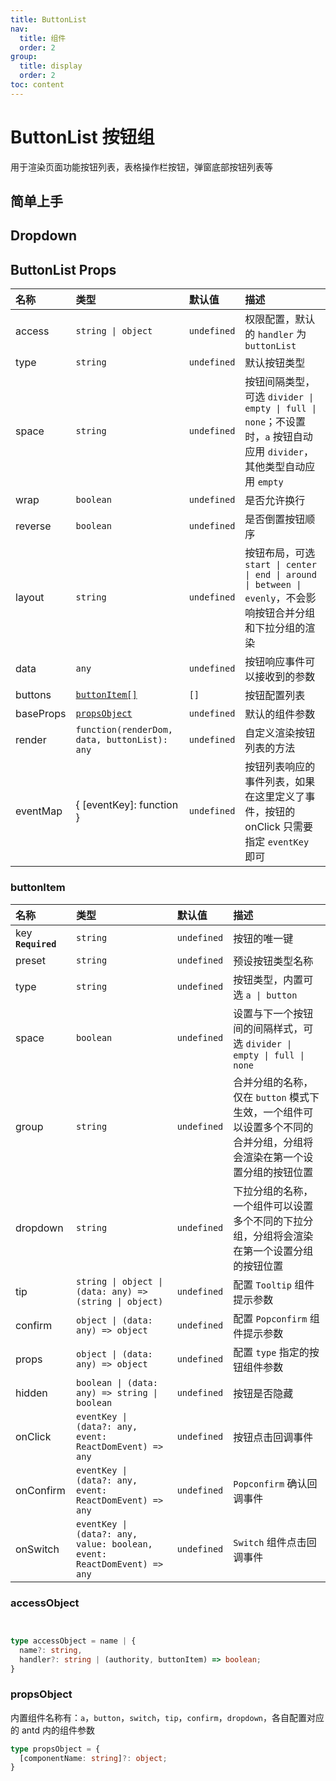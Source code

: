 ```yaml
---
title: ButtonList
nav:
  title: 组件
  order: 2
group:
  title: display
  order: 2
toc: content
---
```


# ButtonList 按钮组

用于渲染页面功能按钮列表，表格操作栏按钮，弹窗底部按钮列表等

## 简单上手

<code src="./demo/base"></code>

## Dropdown

<code src="./demo/dropdown"></code>

## ButtonList Props

| 名称      | 类型                                         | 默认值      | 描述                                                                                                                  |
| :-------- | :------------------------------------------- | :---------- | :-------------------------------------------------------------------------------------------------------------------- |
| access    | `string \| object`                           | `undefined` | 权限配置，默认的 `handler` 为 `buttonList`                                                                            |
| type      | `string`                                     | `undefined` | 默认按钮类型                                                                                                          |
| space     | `string`                                     | `undefined` | 按钮间隔类型，可选 `divider \| empty \| full \| none`；不设置时，`a` 按钮自动应用 `divider`，其他类型自动应用 `empty` |
| wrap      | `boolean`                                    | `undefined` | 是否允许换行                                                                                                          |
| reverse   | `boolean`                                    | `undefined` | 是否倒置按钮顺序                                                                                                      |
| layout    | `string`                                     | `undefined` | 按钮布局，可选 `start \| center \| end \| around \| between \| evenly`，不会影响按钮合并分组和下拉分组的渲染          |
| data      | `any`                                        | `undefined` | 按钮响应事件可以接收到的参数                                                                                          |
| buttons   | [`buttonItem[]`](#buttonitem)                | `[]`        | 按钮配置列表                                                                                                          |
| baseProps | [`propsObject`](#propsobject)                | `undefined` | 默认的组件参数                                                                                                        |
| render    | `function(renderDom, data, buttonList): any` | `undefined` | 自定义渲染按钮列表的方法                                                                                              |
| eventMap  | { [eventKey]: function }                     | `undefined` | 按钮列表响应的事件列表，如果在这里定义了事件，按钮的 onClick 只需要指定 `eventKey` 即可                               |

### buttonItem

| 名称               | 类型                                                                    | 默认值      | 描述                                                                                                                 |
| :----------------- | :---------------------------------------------------------------------- | :---------- | :------------------------------------------------------------------------------------------------------------------- |
| key **`Required`** | `string`                                                                | `undefined` | 按钮的唯一键                                                                                                         |
| preset             | `string`                                                                | `undefined` | 预设按钮类型名称                                                                                                     |
| type               | `string`                                                                | `undefined` | 按钮类型，内置可选 `a \| button`                                                                                     |
| space              | `boolean`                                                               | `undefined` | 设置与下一个按钮间的间隔样式，可选 `divider \| empty \| full \| none`                                                |
| group              | `string`                                                                | `undefined` | 合并分组的名称，仅在 `button` 模式下生效，一个组件可以设置多个不同的合并分组，分组将会渲染在第一个设置分组的按钮位置 |
| dropdown           | `string`                                                                | `undefined` | 下拉分组的名称，一个组件可以设置多个不同的下拉分组，分组将会渲染在第一个设置分组的按钮位置                           |
| tip                | `string \| object \| (data: any) => (string \| object)`                 | `undefined` | 配置 `Tooltip` 组件提示参数                                                                                          |
| confirm            | `object \| (data: any) => object`                                       | `undefined` | 配置 `Popconfirm` 组件提示参数                                                                                       |
| props              | `object \| (data: any) => object`                                       | `undefined` | 配置 `type` 指定的按钮组件参数                                                                                       |
| hidden             | `boolean \| (data: any) => string \| boolean`                           | `undefined` | 按钮是否隐藏                                                                                                         |
| onClick            | `eventKey \| (data?: any, event: ReactDomEvent) => any`                 | `undefined` | 按钮点击回调事件                                                                                                     |
| onConfirm          | `eventKey \| (data?: any, event: ReactDomEvent) => any`                 | `undefined` | `Popconfirm` 确认回调事件                                                                                            |
| onSwitch           | `eventKey \| (data?: any, value: boolean, event: ReactDomEvent) => any` | `undefined` | `Switch` 组件点击回调事件                                                                                            |

### accessObject

```ts


type accessObject = name | {
  name?: string,
  handler?: string | (authority, buttonItem) => boolean;
}
```

### propsObject

内置组件名称有：`a`，`button`，`switch`，`tip`，`confirm`，`dropdown`，各自配置对应的 antd 内的组件参数

```ts
type propsObject = {
  [componentName: string]?: object;
}
```
